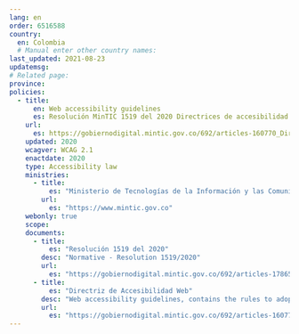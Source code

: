 ```yaml
---
lang: en
order: 6516588
country:
  en: Colombia
  # Manual enter other country names: 
last_updated: 2021-08-23
updatemsg:
# Related page:
province: 
policies:
  - title:
      en: Web accessibility guidelines
      es: Resolución MinTIC 1519 del 2020 Directrices de accesibilidad web
    url:
      es: https://gobiernodigital.mintic.gov.co/692/articles-160770_Directrices_Accesibilidad_web.pdf
    updated: 2020
    wcagver: WCAG 2.1 
    enactdate: 2020
    type: Accessibility law
    ministries:
      - title:
          es: "Ministerio de Tecnologías de la Información y las Comunicaciones"
        url:
          es: "https://www.mintic.gov.co"
    webonly: true
    scope: 
    documents:
      - title:
          es: "Resolución 1519 del 2020"
        desc: "Normative - Resolution 1519/2020"
        url:
          es: "https://gobiernodigital.mintic.gov.co/692/articles-178657_resolucion_1519_2020.pdf"
      - title:
          es: "Directriz de Accesibilidad Web"
        desc: "Web accessibility guidelines, contains the rules to adopt accessibility in all websites and electronic offices of public entities and subjects obliged to implement them"
        url:
          es: "https://gobiernodigital.mintic.gov.co/692/articles-160770_Directrices_Accesibilidad_web.pdf"
---
```

